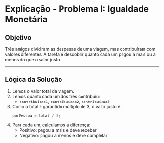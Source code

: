 # Explicação - Problema I: Igualdade Monetária

## Objetivo
Três amigos dividiram as despesas de uma viagem, mas contribuíram com valores diferentes. 
A tarefa é descobrir quanto cada um pagou a mais ou a menos do que o valor justo.

---

## Lógica da Solução

1. Lemos o valor total da viagem.
2. Lemos quanto cada um dos três contribuiu:
   - `contribuicao1`, `contribuicao2`, `contribuicao3`
3. Como o total é garantido múltiplo de 3, o valor justo é:
   ```cpp
   porPessoa = total / 3;
   ```
4. Para cada um, calculamos a diferença:
   - Positivo: pagou a mais e deve receber
   - Negativo: pagou a menos e deve completar
